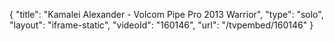 {
    "title": "Kamalei Alexander - Volcom Pipe Pro 2013 Warrior",
    "type": "solo",
    "layout": "iframe-static",
    "videoId": "160146",
    "url": "\/tvpembed\/160146"
}